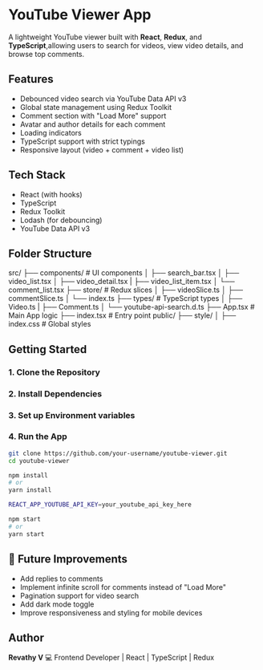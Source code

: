 # YouTube Viewer App

A lightweight YouTube viewer built with **React**, **Redux**, and **TypeScript**,allowing users to search for videos, view video details, and browse top comments.

## Features

-  Debounced video search via YouTube Data API v3
-  Global state management using Redux Toolkit
-  Comment section with "Load More" support
-  Avatar and author details for each comment
-  Loading indicators
-  TypeScript support with strict typings
-  Responsive layout (video + comment + video list)

## Tech Stack

- React (with hooks)
- TypeScript
- Redux Toolkit
- Lodash (for debouncing)
- YouTube Data API v3

## Folder Structure
src/
├── components/ # UI components
│ ├── search_bar.tsx
│ ├── video_list.tsx
│ ├── video_detail.tsx
| ├── video_list_item.tsx
│ └── comment_list.tsx
├── store/ # Redux slices
│ ├── videoSlice.ts
│ ├── commentSlice.ts
│ └── index.ts
├── types/ # TypeScript types
│ ├── Video.ts
| ├── Comment.ts
│ └── youtube-api-search.d.ts
├── App.tsx # Main App logic
├── index.tsx # Entry point
public/
├── style/ 
│ ├── index.css # Global styles

## Getting Started

### 1. Clone the Repository
### 2. Install Dependencies
### 3. Set up Environment variables
### 4. Run the App

```bash
git clone https://github.com/your-username/youtube-viewer.git
cd youtube-viewer

npm install
# or
yarn install

REACT_APP_YOUTUBE_API_KEY=your_youtube_api_key_here

npm start
# or
yarn start
```

## 🚀 Future Improvements

- Add replies to comments
- Implement infinite scroll for comments instead of "Load More"
- Pagination support for video search
- Add dark mode toggle
- Improve responsiveness and styling for mobile devices


## Author

**Revathy V**
💻 Frontend Developer | React | TypeScript | Redux  
